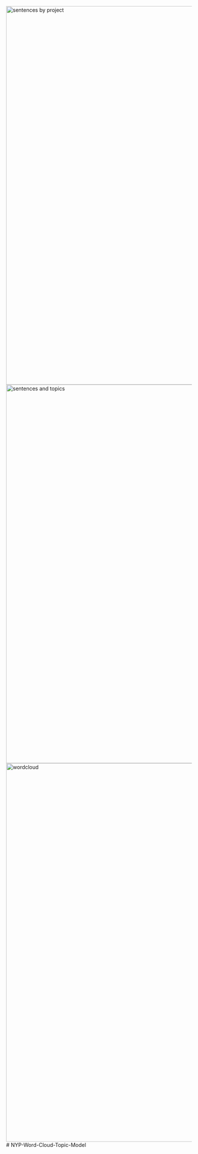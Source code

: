 <img width="1024" alt="sentences by project" src="https://user-images.githubusercontent.com/74233354/122482294-d52de980-d002-11eb-8b4a-e93735718d3e.png">
<img width="1024" alt="sentences and topics" src="https://user-images.githubusercontent.com/74233354/122482239-bfb8bf80-d002-11eb-8ce2-f4484127395d.png">
<img width="1024" alt="wordcloud" src="https://user-images.githubusercontent.com/74233354/122481415-381e8100-d001-11eb-95eb-979d56f530c4.png">
# NYP-Word-Cloud-Topic-Model
